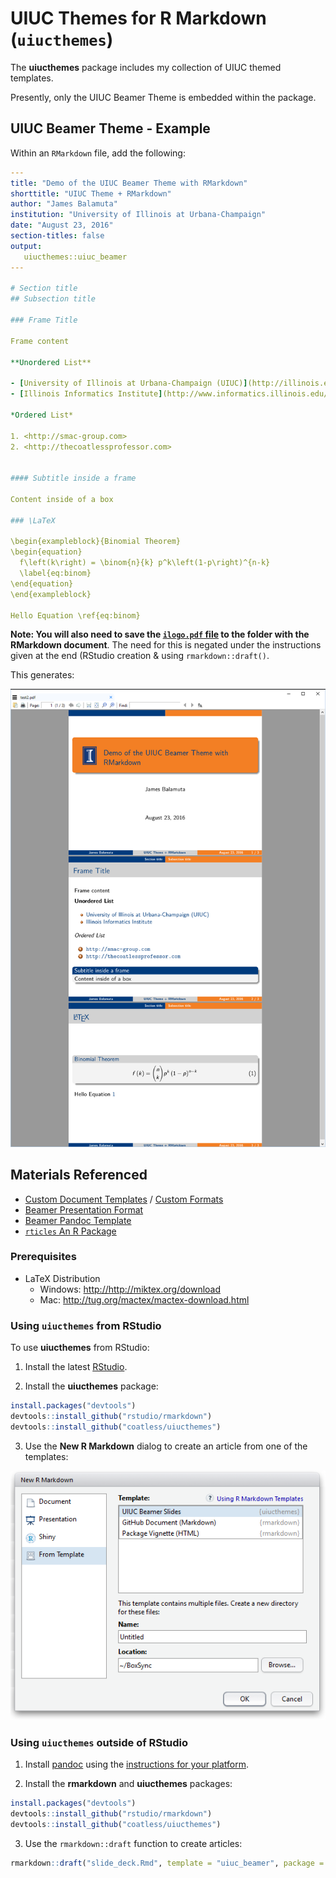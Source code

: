 # UIUC Themes for R Markdown (`uiucthemes`)

The **uiucthemes** package includes my collection of UIUC themed templates.

Presently, only the UIUC Beamer Theme is embedded within the package.

## UIUC Beamer Theme - Example

Within an `RMarkdown` file, add the following:

```yaml
---
title: "Demo of the UIUC Beamer Theme with RMarkdown"
shorttitle: "UIUC Theme + RMarkdown"
author: "James Balamuta"
institution: "University of Illinois at Urbana-Champaign"
date: "August 23, 2016"
section-titles: false
output: 
   uiucthemes::uiuc_beamer
---

# Section title     
## Subsection title 

### Frame Title

Frame content 

**Unordered List**

- [University of Illinois at Urbana-Champaign (UIUC)](http://illinois.edu)
- [Illinois Informatics Institute](http://www.informatics.illinois.edu/)

*Ordered List*

1. <http://smac-group.com>
2. <http://thecoatlessprofessor.com>


#### Subtitle inside a frame

Content inside of a box 

### \LaTeX

\begin{exampleblock}{Binomial Theorem}
\begin{equation} 
  f\left(k\right) = \binom{n}{k} p^k\left(1-p\right)^{n-k}
  \label{eq:binom}
\end{equation} 
\end{exampleblock}

Hello Equation \ref{eq:binom}
```

**Note: You will also need to save the [`ilogo.pdf` file](https://github.com/coatless/uiucthemes/blob/master/inst/rmarkdown/templates/uiuc_beamer/skeleton/ilogo.pdf) to the folder with the RMarkdown document**. The need for this is negated under the instructions given at the end (RStudio creation & using `rmarkdown::draft()`.

This generates:

![](uiuc_beamer_slide_example.png)


## Materials Referenced

- [Custom Document Templates](http://rmarkdown.rstudio.com/developer_document_templates.html) / [Custom Formats](http://rmarkdown.rstudio.com/developer_custom_formats.html)
- [Beamer Presentation Format](http://rmarkdown.rstudio.com/beamer_presentation_format.html)
- [Beamer Pandoc Template](https://github.com/jgm/pandoc-templates/blob/master/default.beamer)
- [`rticles` An R Package](https://github.com/rstudio/rticles)

### Prerequisites

- LaTeX Distribution
   - Windows: <http://http://miktex.org/download>
   - Mac: <http://tug.org/mactex/mactex-download.html>
   
### Using `uiucthemes` from RStudio

To use **uiucthemes** from RStudio:

1) Install the latest [RStudio](http://www.rstudio.com/products/rstudio/download/).

2) Install the **uiucthemes** package: 

```r
install.packages("devtools")
devtools::install_github("rstudio/rmarkdown")
devtools::install_github("coatless/uiucthemes")
```

3) Use the **New R Markdown** dialog to create an article from one of the templates:

![New R Markdown](uiucthemes.png)
    
    
### Using `uiucthemes` outside of RStudio

1) Install [pandoc](http://johnmacfarlane.net/pandoc/) using the [instructions for your platform](https://github.com/rstudio/rmarkdown/blob/master/PANDOC.md).

2) Install the **rmarkdown** and **uiucthemes** packages:

```r
install.packages("devtools")
devtools::install_github("rstudio/rmarkdown")
devtools::install_github("coatless/uiucthemes")
```
    
3) Use the `rmarkdown::draft` function to create articles:

```r
rmarkdown::draft("slide_deck.Rmd", template = "uiuc_beamer", package = "uiucthemes")
```
